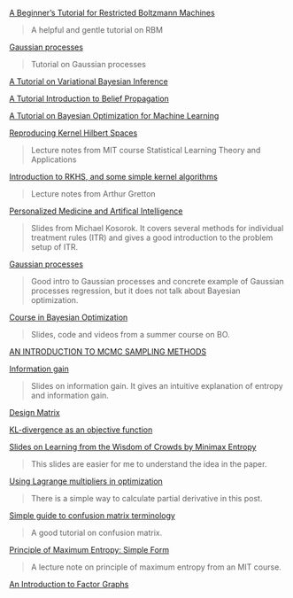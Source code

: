 [A Beginner’s Tutorial for Restricted Boltzmann Machines](https://deeplearning4j.org/restrictedboltzmannmachine)

> A helpful and gentle tutorial on RBM

[Gaussian processes](http://cs229.stanford.edu/section/cs229-gaussian_processes.pdf)

> Tutorial on Gaussian processes

[A Tutorial on Variational Bayesian Inference](http://www.orchid.ac.uk/eprints/40/1/fox_vbtut.pdf)

[A Tutorial Introduction to Belief Propagation](http://computerrobotvision.org/2009/tutorial_day/crv09_belief_propagation_v2.pdf)

[A Tutorial on Bayesian Optimization for Machine Learning](https://www.iro.umontreal.ca/~bengioy/cifar/NCAP2014-summerschool/slides/Ryan_adams_140814_bayesopt_ncap.pdf)

[Reproducing Kernel Hilbert Spaces](http://www.mit.edu/~9.520/scribe-notes/class03_gdurett.pdf)

> Lecture notes from MIT course Statistical Learning Theory and Applications

[Introduction to RKHS, and some simple kernel algorithms](http://www.gatsby.ucl.ac.uk/~gretton/coursefiles/lecture4_introToRKHS.pdf)

> Lecture notes from Arthur Gretton

[Personalized Medicine and Artifical Intelligence](http://www.stat.purdue.edu/symp2012/slides/session_15/Kosorok.pdf)

> Slides from Michael Kosorok. It covers several methods for individual treatment rules (ITR) and gives a good introduction to the problem setup of ITR.

[Gaussian processes](http://cs229.stanford.edu/section/cs229-gaussian_processes.pdf)
> Good intro to Gaussian processes and concrete example of Gaussian processes regression, but it does not talk about Bayesian optimization.

[Course in Bayesian Optimization](http://javiergonzalezh.github.io/archive4_teaching.html)
> Slides, code and videos from a summer course on BO.

[AN INTRODUCTION TO MCMC SAMPLING METHODS](http://www.statistics.com/papers/LESSON1_Notes_MCMC.pdf)

[Information gain](https://courses.cs.washington.edu/courses/cse455/10au/notes/InfoGain.pdf)
> Slides on information gain. It gives an intuitive explanation of entropy and information gain.

[Design Matrix](https://en.wikipedia.org/wiki/Design_matrix)

[KL-divergence as an objective function](http://timvieira.github.io/blog/post/2014/10/06/kl-divergence-as-an-objective-function/)

[Slides on Learning from the Wisdom of Crowds by Minimax Entropy](https://www.microsoft.com/en-us/research/wp-content/uploads/2012/12/MinimaxEnt.pdf)
> This slides are easier for me to understand the idea in the paper.

[Using Lagrange multipliers in optimization](http://kitchingroup.cheme.cmu.edu/blog/2013/02/03/Using-Lagrange-multipliers-in-optimization/)
> There is a simple way to calculate partial derivative in this post.

[Simple guide to confusion matrix terminology](http://www.dataschool.io/simple-guide-to-confusion-matrix-terminology/)
> A good tutorial on confusion matrix.

[Principle of Maximum Entropy: Simple Form](http://www-mtl.mit.edu/Courses/6.050/2003/notes/chapter9.pdf)
> A lecture note on principle of maximum entropy from an MIT course.

[An Introduction to Factor Graphs](http://people.binf.ku.dk/~thamelry/MLSB08/hal.pdf)
